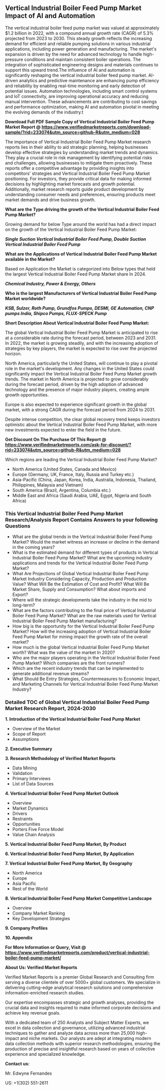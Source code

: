 <h2>Vertical Industrial Boiler Feed Pump Market Impact of AI and Automation</h2>The vertical industrial boiler feed pump market was valued at approximately $1.2 billion in 2022, with a compound annual growth rate (CAGR) of 5.3% projected from 2023 to 2030. This steady growth reflects the increasing demand for efficient and reliable pumping solutions in various industrial applications, including power generation and manufacturing. The market's expansion is driven by the need for advanced technology to handle high-pressure conditions and maintain consistent boiler operations. The integration of sophisticated engineering designs and materials continues to support this upward trend.The influence of AI and automation is significantly reshaping the vertical industrial boiler feed pump market. AI-driven analytics and predictive maintenance are enhancing pump efficiency and reliability by enabling real-time monitoring and early detection of potential issues. Automation technologies, including smart control systems and IoT connectivity, are improving operational accuracy and reducing manual intervention. These advancements are contributing to cost savings and performance optimization, making AI and automation pivotal in meeting the evolving demands of the industry.t</p><p id="" class=""><strong>Download Full PDF Sample Copy of Vertical Industrial Boiler Feed Pump Market Report @ <a href="https://www.verifiedmarketreports.com/download-sample/?rid=233074&utm_source=github-R&utm_medium=028" target="_blank">https://www.verifiedmarketreports.com/download-sample/?rid=233074&utm_source=github-R&utm_medium=028</a></strong></p><p>The importance of&nbsp;Vertical Industrial Boiler Feed Pump Market research reports lies in their ability to aid strategic planning, helping businesses develop effective strategies by understanding market trends and dynamics. They play a crucial role in risk management by identifying potential risks and challenges, allowing businesses to mitigate them proactively. These reports offer a competitive advantage by providing insights into competitors' strategies and Vertical Industrial Boiler Feed Pump Market positioning. For investors, they provide critical data for making informed decisions by highlighting market forecasts and growth potential. Additionally, market research reports guide product development by understanding consumer needs and preferences, ensuring products meet market demands and drive business growth.</p><p><strong>What are the&nbsp;Type driving the growth of the Vertical Industrial Boiler Feed Pump Market?</strong></p><p id="" class="">Growing demand for below Type around the world has had a direct impact on the growth of the Vertical Industrial Boiler Feed Pump Market:</p><em><strong>Single Suction Vertical Industrial Boiler Feed Pump, Double Suction Vertical Industrial Boiler Feed Pump</strong></em></p><strong>What are the&nbsp;Applications&nbsp;of Vertical Industrial Boiler Feed Pump Market available in the Market?</strong></p><p id="" class="">Based on Application the Market is categorized into Below types that held the largest Vertical Industrial Boiler Feed Pump Market share In 2024.</p><em><strong>Chemical Industry, Power & Energy, Others</strong></em></p><strong>Who is the largest Manufacturers of Vertical Industrial Boiler Feed Pump Market worldwide?</strong></p><p><em><strong>KSB, Sulzer, Roth Pump, Grundfos Pumps, DESMI, GE Automation, CNP pumps India, Shipco Pumps, FLUX-SPECK Pump</strong></em></p><p id="" class=""><strong>Short Description About Vertical Industrial Boiler Feed Pump Market:</strong></p><p>The global Vertical Industrial Boiler Feed Pump Market is anticipated to rise at a considerable rate during the forecast period, between 2023 and 2031. In 2022, the market is growing steadily, and with the increasing adoption of strategies by key players, the market is expected to rise over the projected horizon.</p><p>North America, particularly the United States, will continue to play a pivotal role in the market's development. Any changes in the United States could significantly impact the Vertical Industrial Boiler Feed Pump Market growth trends. The market in North America is projected to grow considerably during the forecast period, driven by the high adoption of advanced technology and the presence of major industry players, creating ample growth opportunities.</p><p>Europe is also expected to experience significant growth in the global market, with a strong CAGR during the forecast period from 2024 to 2031.</p><p>Despite intense competition, the clear global recovery trend keeps investors optimistic about the Vertical Industrial Boiler Feed Pump Market, with more new investments expected to enter the field in the future.</p><p id="" class=""><strong>Get Discount On The Purchase Of This Report @ <a href="https://www.verifiedmarketreports.com/ask-for-discount/?rid=233074&utm_source=github-R&utm_medium=028" target="_blank">https://www.verifiedmarketreports.com/ask-for-discount/?rid=233074&utm_source=github-R&utm_medium=028</a></strong></p>Which regions are leading the Vertical Industrial Boiler Feed Pump Market?</p><ul><li>North America (United States, Canada and Mexico)</li><li>Europe (Germany, UK, France, Italy, Russia and Turkey etc.)</li><li>Asia-Pacific (China, Japan, Korea, India, Australia, Indonesia, Thailand, Philippines, Malaysia and Vietnam)</li><li>South America (Brazil, Argentina, Columbia etc.)</li><li>Middle East and Africa (Saudi Arabia, UAE, Egypt, Nigeria and South Africa)</li></ul><h3 id="" class="">This Vertical Industrial Boiler Feed Pump Market Research/Analysis Report Contains Answers to your following Questions</h3><ul><li>What are the global trends in the Vertical Industrial Boiler Feed Pump Market? Would the market witness an increase or decline in the demand in the coming years?</li><li>What is the estimated demand for different types of products in Vertical Industrial Boiler Feed Pump Market? What are the upcoming industry applications and trends for the Vertical Industrial Boiler Feed Pump Market?</li><li>What Are Projections of Global Vertical Industrial Boiler Feed Pump Market Industry Considering Capacity, Production and Production Value? What Will Be the Estimation of Cost and Profit? What Will Be Market Share, Supply and Consumption? What about imports and Export?</li><li>Where will the strategic developments take the industry in the mid to long-term?</li><li>What are the factors contributing to the final price of Vertical Industrial Boiler Feed Pump Market? What are the raw materials used for Vertical Industrial Boiler Feed Pump Market manufacturing?</li><li>How big is the opportunity for the Vertical Industrial Boiler Feed Pump Market? How will the increasing adoption of Vertical Industrial Boiler Feed Pump Market for mining impact the growth rate of the overall market?</li><li>How much is the global Vertical Industrial Boiler Feed Pump Market worth? What was the value of the market In 2020?</li><li>Who are the major players operating in the Vertical Industrial Boiler Feed Pump Market? Which companies are the front runners?</li><li>Which are the recent industry trends that can be implemented to generate additional revenue streams?</li><li>What Should Be Entry Strategies, Countermeasures to Economic Impact, and Marketing Channels for Vertical Industrial Boiler Feed Pump Market Industry?</li></ul><h3 id="" class="">Detailed TOC of Global Vertical Industrial Boiler Feed Pump Market Research Report, 2024-2030</h3><p id="" class=""><strong>1. Introduction of the Vertical Industrial Boiler Feed Pump Market</strong></p><ul><li>Overview of the Market</li><li>Scope of Report</li><li>Assumptions</li></ul><p id="" class=""><strong>2. Executive Summary</strong></p><p id="" class=""><strong>3. Research Methodology of Verified Market Reports</strong></p><ul><li>Data Mining</li><li>Validation</li><li>Primary Interviews</li><li>List of Data Sources</li></ul><p id="" class=""><strong>4. Vertical Industrial Boiler Feed Pump Market Outlook</strong></p><ul><li>Overview</li><li>Market Dynamics</li><li>Drivers</li><li>Restraints</li><li>Opportunities</li><li>Porters Five Force Model</li><li>Value Chain Analysis</li></ul><p id="" class=""><strong>5. Vertical Industrial Boiler Feed Pump Market, By Product</strong></p><p id="" class=""><strong>6. Vertical Industrial Boiler Feed Pump Market, By Application</strong></p><p id="" class=""><strong>7. Vertical Industrial Boiler Feed Pump Market, By Geography</strong></p><ul><li>North America</li><li>Europe</li><li>Asia Pacific</li><li>Rest of the World</li></ul><p id="" class=""><strong>8. Vertical Industrial Boiler Feed Pump Market Competitive Landscape</strong></p><ul><li>Overview</li><li>Company Market Ranking</li><li>Key Development Strategies</li></ul><p id="" class=""><strong>9. Company Profiles</strong></p><p id="" class=""><strong>10. Appendix</strong></p><p id="" class=""><strong>For More Information or Query, Visit @ <a href="https://www.verifiedmarketreports.com/product/vertical-industrial-boiler-feed-pump-market/" target="_blank">https://www.verifiedmarketreports.com/product/vertical-industrial-boiler-feed-pump-market/</a></strong></p><p id="" class=""><strong>About Us: Verified Market Reports</strong></p><p id="" class="">Verified Market Reports is a premier Global Research and Consulting firm serving a diverse clientele of over 5000+ global customers. We specialize in delivering cutting-edge analytical research solutions and comprehensive information-enriched research studies.</p><p id="" class="">Our expertise encompasses strategic and growth analyses, providing the crucial data and insights required to make informed corporate decisions and achieve key revenue goals.</p><p id="" class="">With a dedicated team of 250 Analysts and Subject Matter Experts, we excel in data collection and governance, utilizing advanced industrial techniques to gather and analyze data across more than 25,000 high-impact and niche markets. Our analysts are adept at integrating modern data collection methods with superior research methodologies, ensuring the production of precise and insightful research based on years of collective experience and specialized knowledge.</p><p id="" class=""><strong>Contact us:</strong></p><p id="" class="">Mr. Edwyne Fernandes</p><p id="" class="">US: +1(302) 551-2611</p>